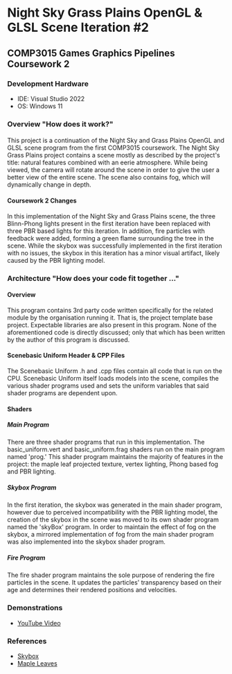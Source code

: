 # Night Sky Grass Plains OpenGL & GLSL Scene Iteration #2
## COMP3015 Games Graphics Pipelines Coursework 2
### Development Hardware
 - IDE: Visual Studio 2022
 - OS: Windows 11
### Overview "How does it work?"
#### 
This project is a continuation of the Night Sky and Grass Plains OpenGL and GLSL scene program from the first COMP3015 coursework. The Night Sky Grass Plains project contains a scene mostly as described by the project's title: natural features combined with an eerie atmosphere. While being viewed, the camera will rotate around the scene in order to give the user a better view of the entire scene. The scene also contains fog, which will dynamically change in depth.
#### Coursework 2 Changes
In this implementation of the Night Sky and Grass Plains scene, the three Blinn-Phong lights present in the first iteration have been replaced with three PBR based lights for this iteration. In addition, fire particles with feedback were added, forming a green flame surrounding the tree in the scene. While the skybox was successfully implemented in the first iteration with no issues, the skybox in this iteration has a minor visual artifact, likely caused by the PBR lighting model.
### Architecture "How does your code fit together ..."
#### Overview
This program contains 3rd party code written specifically for the related module by the organisation running it. That is, the project template base project. Expectable libraries are also present in this program. None of the aforementioned code is directly discussed; only that which has been written by the author of this program is discussed.
#### Scenebasic Uniform Header & CPP Files
The Scenebasic Uniform .h and .cpp files contain all code that is run on the CPU. Scenebasic Uniform itself loads models into the scene, compiles the various shader programs used and sets the uniform variables that said shader programs are dependent upon.
#### Shaders
##### Main Program
There are three shader programs that run in this implementation. The basic_uniform.vert and basic_uniform.frag shaders run on the main program named 'prog.' This shader program maintains the majority of features in the project: the maple leaf projected texture, vertex lighting, Phong based fog and PBR lighting.
##### Skybox Program
In the first iteration, the skybox was generated in the main shader program, however due to perceived incompatibility with the PBR lighting model, the creation of the skybox in the scene was moved to its own shader program named the 'skyBox' program. In order to maintain the effect of fog on the skybox, a mirrored implementation of fog from the main shader program was also implemented into the skybox shader program.
##### Fire Program
The fire shader program maintains the sole purpose of rendering the fire particles in the scene. It updates the particles' transparency based on their age and determines their rendered positions and velocities.
### Demonstrations
 - [YouTube Video](https://www.youtube.com/watch?v=Mw0wJh4uw8w)

### References
 - [Skybox](https://www.pngegg.com/en/png-exlhy)
 - [Maple Leaves](https://www.rawpixel.com/image/2613522/free-illustration-image-leaves-flower-autumn)
